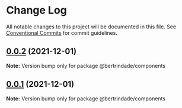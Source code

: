 # Change Log

All notable changes to this project will be documented in this file.
See [Conventional Commits](https://conventionalcommits.org) for commit guidelines.

## [0.0.2](https://github.com/berTrindade/lerna/compare/@bertrindade/components@0.0.1...@bertrindade/components@0.0.2) (2021-12-01)

**Note:** Version bump only for package @bertrindade/components





## [0.0.1](https://github.com/berTrindade/lerna/compare/@bertrindade/components@1.0.3...@bertrindade/components@0.0.1) (2021-12-01)

**Note:** Version bump only for package @bertrindade/components
